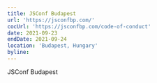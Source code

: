 ```yaml
---
title: JSConf Budapest
url: 'https://jsconfbp.com/'
cocUrl: 'https://jsconfbp.com/code-of-conduct'
date: 2021-09-23
endDate: 2021-09-24
location: 'Budapest, Hungary'
byline:
---
```


JSConf Budapest
